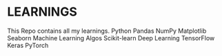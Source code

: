 # LEARNINGS
This Repo contains all my learnings.
Python
Pandas
NumPy
Matplotlib
Seaborn
Machine Learning Algos
Scikit-learn
Deep Learning
TensorFlow
Keras
PyTorch
